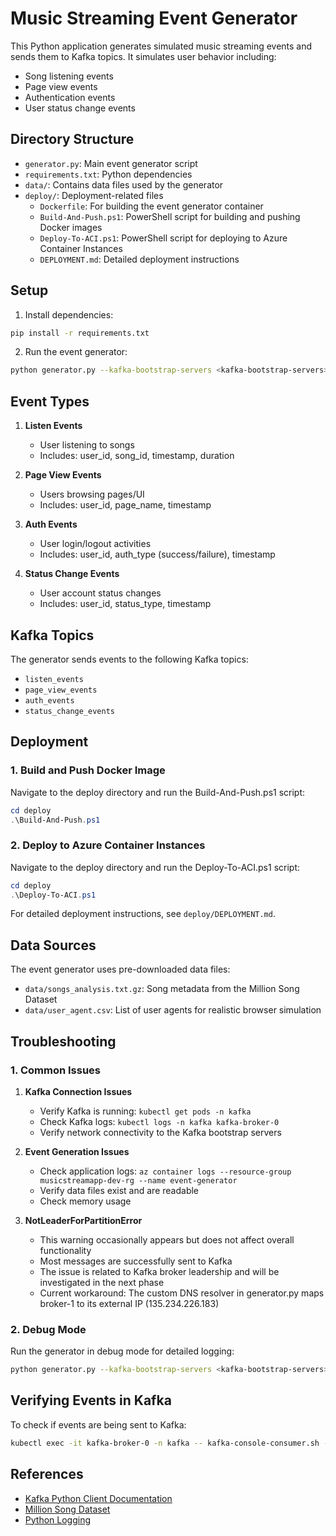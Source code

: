 # Music Streaming Event Generator

This Python application generates simulated music streaming events and sends them to Kafka topics. It simulates user behavior including:
- Song listening events
- Page view events
- Authentication events
- User status change events

## Directory Structure

- `generator.py`: Main event generator script
- `requirements.txt`: Python dependencies
- `data/`: Contains data files used by the generator
- `deploy/`: Deployment-related files
  - `Dockerfile`: For building the event generator container
  - `Build-And-Push.ps1`: PowerShell script for building and pushing Docker images
  - `Deploy-To-ACI.ps1`: PowerShell script for deploying to Azure Container Instances
  - `DEPLOYMENT.md`: Detailed deployment instructions

## Setup

1. Install dependencies:
```bash
pip install -r requirements.txt
```

2. Run the event generator:
```bash
python generator.py --kafka-bootstrap-servers <kafka-bootstrap-servers>
```

## Event Types

1. **Listen Events**
   - User listening to songs
   - Includes: user_id, song_id, timestamp, duration

2. **Page View Events**
   - Users browsing pages/UI
   - Includes: user_id, page_name, timestamp

3. **Auth Events**
   - User login/logout activities
   - Includes: user_id, auth_type (success/failure), timestamp

4. **Status Change Events**
   - User account status changes
   - Includes: user_id, status_type, timestamp

## Kafka Topics

The generator sends events to the following Kafka topics:
- `listen_events`
- `page_view_events`
- `auth_events`
- `status_change_events`

## Deployment

### 1. Build and Push Docker Image

Navigate to the deploy directory and run the Build-And-Push.ps1 script:
```powershell
cd deploy
.\Build-And-Push.ps1
```

### 2. Deploy to Azure Container Instances

Navigate to the deploy directory and run the Deploy-To-ACI.ps1 script:
```powershell
cd deploy
.\Deploy-To-ACI.ps1
```

For detailed deployment instructions, see `deploy/DEPLOYMENT.md`.

## Data Sources

The event generator uses pre-downloaded data files:
- `data/songs_analysis.txt.gz`: Song metadata from the Million Song Dataset
- `data/user_agent.csv`: List of user agents for realistic browser simulation

## Troubleshooting

### 1. Common Issues

1. **Kafka Connection Issues**
   - Verify Kafka is running: `kubectl get pods -n kafka`
   - Check Kafka logs: `kubectl logs -n kafka kafka-broker-0`
   - Verify network connectivity to the Kafka bootstrap servers

2. **Event Generation Issues**
   - Check application logs: `az container logs --resource-group musicstreamapp-dev-rg --name event-generator`
   - Verify data files exist and are readable
   - Check memory usage

3. **NotLeaderForPartitionError**
   - This warning occasionally appears but does not affect overall functionality
   - Most messages are successfully sent to Kafka
   - The issue is related to Kafka broker leadership and will be investigated in the next phase
   - Current workaround: The custom DNS resolver in generator.py maps broker-1 to its external IP (135.234.226.183)

### 2. Debug Mode

Run the generator in debug mode for detailed logging:
```bash
python generator.py --kafka-bootstrap-servers <kafka-bootstrap-servers> --debug
```

## Verifying Events in Kafka

To check if events are being sent to Kafka:
```bash
kubectl exec -it kafka-broker-0 -n kafka -- kafka-console-consumer.sh --bootstrap-server localhost:9092 --topic listen_events --from-beginning --max-messages 5
```

## References

- [Kafka Python Client Documentation](https://kafka-python.readthedocs.io/en/master/)
- [Million Song Dataset](http://millionsongdataset.com/)
- [Python Logging](https://docs.python.org/3/library/logging.html) 